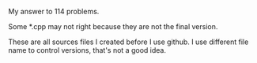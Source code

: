 My answer to 114 problems.

Some *.cpp may not right because they are not the final version.

These are all sources files I created before I use github.
I use different file name to control versions, that's not a good idea.